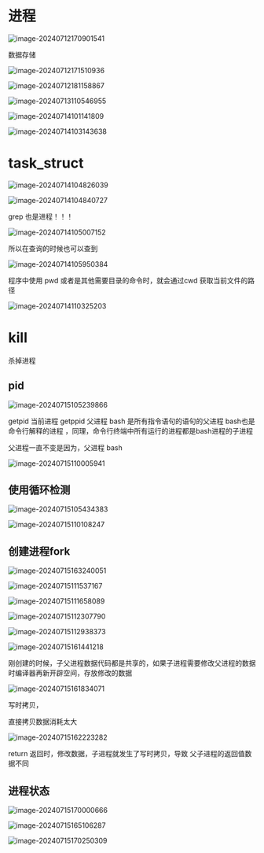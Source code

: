 # 进程

 

![image-20240712170901541](../c++_note/picture/image-20240712170901541.png)

数据存储

![image-20240712171510936](../c++_note/picture/image-20240712171510936.png)

![image-20240712181158867](../c++_note/picture/image-20240712181158867.png)

![image-20240713110546955](../c++_note/picture/image-20240713110546955.png)

  

![image-20240714101141809](../c++_note/picture/image-20240714101141809.png)

![image-20240714103143638](../c++_note/picture/image-20240714103143638.png)

# task_struct

 

![image-20240714104826039](../c++_note/picture/image-20240714104826039.png)

![image-20240714104840727](../c++_note/picture/image-20240714104840727.png)

grep 也是进程！！！

![image-20240714105007152](../c++_note/picture/image-20240714105007152.png)

所以在查询的时候也可以查到

![image-20240714105950384](../c++_note/picture/image-20240714105950384.png)

程序中使用 pwd 或者是其他需要目录的命令时，就会通过cwd 获取当前文件的路径

![image-20240714110325203](../c++_note/picture/image-20240714110325203.png)

# kill 

杀掉进程 

## pid

![image-20240715105239866](../c++_note/picture/image-20240715105239866.png)

getpid 当前进程  getppid  父进程 bash 是所有指令语句的语句的父进程 bash也是命令行解释的进程 ，同理，命令行终端中所有运行的进程都是bash进程的子进程



父进程一直不变是因为，父进程 bash  

![image-20240715110005941](../c++_note/picture/image-20240715110005941.png)

## 使用循环检测

![image-20240715105434383](../c++_note/picture/image-20240715105434383.png)

![image-20240715110108247](../c++_note/picture/image-20240715110108247.png)

## 创建进程fork

![image-20240715163240051](../c++_note/picture/image-20240715163240051.png)

![image-20240715111537167](../c++_note/picture/image-20240715111537167.png)

![image-20240715111658089](../c++_note/picture/image-20240715111658089.png)

![image-20240715112307790](../c++_note/picture/image-20240715112307790.png)

![image-20240715112938373](../c++_note/picture/image-20240715112938373.png)

![image-20240715161441218](../c++_note/picture/image-20240715161441218.png)

刚创建的时候，子父进程数据代码都是共享的，如果子进程需要修改父进程的数据时编译器再新开辟空间，存放修改的数据

![image-20240715161834071](../c++_note/picture/image-20240715161834071.png)

写时拷贝，

直接拷贝数据消耗太大

![image-20240715162223282](../c++_note/picture/image-20240715162223282.png)

return 返回时，修改数据，子进程就发生了写时拷贝，导致 父子进程的返回值数据不同

## 进程状态

![image-20240715170000666](../c++_note/picture/image-20240715170000666.png)

![image-20240715165106287](../c++_note/picture/image-20240715165106287.png)

![image-20240715170250309](../c++_note/picture/image-20240715170250309.png)

